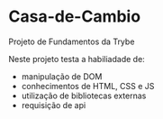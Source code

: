 # Casa-de-Cambio

Projeto de Fundamentos da Trybe

Neste projeto testa a habiliadade de:
- manipulação de DOM
- conhecimentos de HTML, CSS e JS
- utilização de bibliotecas externas
- requisição de api
